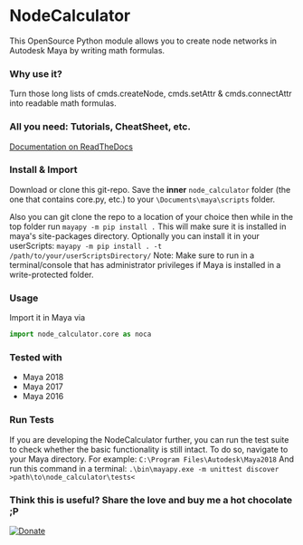 # NodeCalculator
This OpenSource Python module allows you to create node networks in Autodesk Maya by writing math formulas.

### Why use it?
Turn those long lists of cmds.createNode, cmds.setAttr & cmds.connectAttr into readable math formulas.

### All you need: Tutorials, CheatSheet, etc.
[Documentation on ReadTheDocs](https://node-calculator.readthedocs.io/en/latest/)

### Install & Import
Download or clone this git-repo. Save the **inner** `node_calculator` folder (the one that contains core.py, etc.) to your `\Documents\maya\scripts` folder.

Also you can git clone the repo to a location of your choice then while in the top folder run `mayapy -m pip install .`
This will make sure it is installed in maya's site-packages directory.  Optionally you can install it in your userScripts:
`mayapy -m pip install . -t /path/to/your/userScriptsDirectory/`
Note: Make sure to run in a terminal/console that has administrator privileges if Maya is installed in a write-protected folder.

### Usage
Import it in Maya via

```python
import node_calculator.core as noca
```

### Tested with
* Maya 2018
* Maya 2017
* Maya 2016

### Run Tests
If you are developing the NodeCalculator further, you can run the test suite to check whether the basic functionality is still intact.
To do so, navigate to your Maya directory. For example:
`C:\Program Files\Autodesk\Maya2018`
And run this command in a terminal:
`.\bin\mayapy.exe -m unittest discover >path\to\node_calculator\tests<`

### Think this is useful? Share the love and buy me a hot chocolate ;P
[![Donate](https://img.shields.io/badge/Donate-PayPal-green.svg)](https://paypal.me/mischakolbe1)
